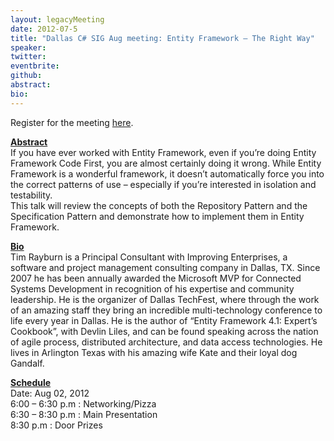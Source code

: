 ```yaml
---
layout: legacyMeeting
date: 2012-07-5
title: "Dallas C# SIG Aug meeting: Entity Framework – The Right Way"
speaker:
twitter:
eventbrite:
github:
abstract:
bio:
---
```


<p>Register for the meeting <a href="http://www.eventbrite.com/event/3983843784">here</a>.</p>
<p><strong><span style="text-decoration: underline;">Abstract</span></strong><br />
If you have ever worked with Entity Framework, even if you&#8217;re doing Entity Framework Code First, you are almost certainly doing it wrong. While Entity Framework is a wonderful framework, it doesn&#8217;t automatically force you into the correct patterns of use &#8211; especially if you&#8217;re interested in isolation and testability.<br />
This talk will review the concepts of both the Repository Pattern and the Specification Pattern and demonstrate how to implement them in Entity Framework.</p>
<p><strong><span style="text-decoration: underline;">Bio</span></strong><br />
Tim Rayburn is a Principal Consultant with Improving Enterprises, a software and project management consulting company in Dallas, TX. Since 2007 he has been annually awarded the Microsoft MVP for Connected Systems Development in recognition of his expertise and community leadership. He is the organizer of Dallas TechFest, where through the work of an amazing staff they bring an incredible multi-technology conference to life every year in Dallas. He is the author of &#8220;Entity Framework 4.1: Expert&#8217;s Cookbook&#8221;, with Devlin Liles, and can be found speaking across the nation of agile process, distributed architecture, and data access technologies. He lives in Arlington Texas with his amazing wife Kate and their loyal dog Gandalf.</p>
<p><strong><span style="text-decoration: underline;">Schedule</span></strong><br />
Date: Aug 02, 2012<br />
6:00 &#8211; 6:30 p.m : Networking/Pizza<br />
6:30 &#8211; 8:30 p.m : Main Presentation<br />
8:30 p.m : Door Prizes</p>

